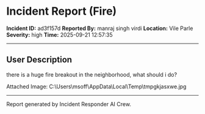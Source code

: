 
# Incident Report (Fire)

**Incident ID:** ad3f157d
**Reported By:** manraj singh virdi
**Location:** Vile Parle
**Severity:** high
**Time:** 2025-09-21 12:57:35

---

## User Description
there is a huge fire breakout in the neighborhood, what should i do?

Attached Image: C:\Users\msoff\AppData\Local\Temp\tmpgkjasxwe.jpg

---


Report generated by Incident Responder AI Crew.
